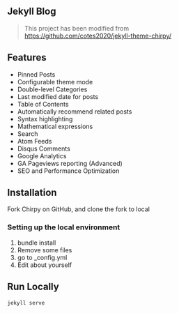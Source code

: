 ## Jekyll Blog

> This project has been modified from <https://github.com/cotes2020/jekyll-theme-chirpy/>

## Features

- Pinned Posts
- Configurable theme mode
- Double-level Categories
- Last modified date for posts
- Table of Contents
- Automatically recommend related posts
- Syntax highlighting
- Mathematical expressions
- Search
- Atom Feeds
- Disqus Comments
- Google Analytics
- GA Pageviews reporting (Advanced)
- SEO and Performance Optimization

## Installation

Fork Chirpy on GitHub, and clone the fork to local

### Setting up the local environment

 1. bundle install
 2. Remove some files
 3. go to _config.yml
 4. Edit about yourself
 
## Run Locally

```
jekyll serve
```
